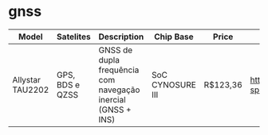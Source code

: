 # gnss

| Model | Satelites | Description | Chip Base | Price | link |
|---|---|---|---|---|---|
Allystar TAU2202 | GPS, BDS e QZSS | GNSS de dupla frequência com navegação inercial (GNSS + INS) |  SoC CYNOSURE III | R$123,36 | https://pt.aliexpress.com/item/1005007652958187.html?spm=a2g0o.order_list.order_list_main.59.6e8d1802bRaJ9M&gatewayAdapt=glo2bra |
